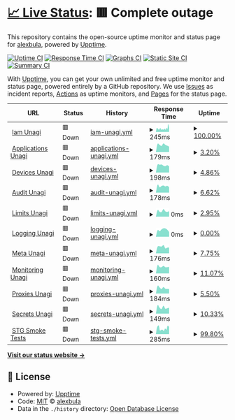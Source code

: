 # [📈 Live Status](https://alexbula.github.io/test_status): <!--live status--> **🟥 Complete outage**

This repository contains the open-source uptime monitor and status page for [alexbula](https://alexbula.github.io/test_status), powered by [Upptime](https://github.com/upptime/upptime).

[![Uptime CI](https://github.com/alexbula/test_status/workflows/Uptime%20CI/badge.svg)](https://github.com/alexbula/test_status/actions?query=workflow%3A%22Uptime+CI%22)
[![Response Time CI](https://github.com/alexbula/test_status/workflows/Response%20Time%20CI/badge.svg)](https://github.com/alexbula/test_status/actions?query=workflow%3A%22Response+Time+CI%22)
[![Graphs CI](https://github.com/alexbula/test_status/workflows/Graphs%20CI/badge.svg)](https://github.com/alexbula/test_status/actions?query=workflow%3A%22Graphs+CI%22)
[![Static Site CI](https://github.com/alexbula/test_status/workflows/Static%20Site%20CI/badge.svg)](https://github.com/alexbula/test_status/actions?query=workflow%3A%22Static+Site+CI%22)
[![Summary CI](https://github.com/alexbula/test_status/workflows/Summary%20CI/badge.svg)](https://github.com/alexbula/test_status/actions?query=workflow%3A%22Summary+CI%22)

With [Upptime](https://upptime.js.org), you can get your own unlimited and free uptime monitor and status page, powered entirely by a GitHub repository. We use [Issues](https://github.com/alexbula/test_status/issues) as incident reports, [Actions](https://github.com/alexbula/test_status/actions) as uptime monitors, and [Pages](https://alexbula.github.io/test_status) for the status page.

<!--start: status pages-->
<!-- This summary is generated by Upptime (https://github.com/upptime/upptime) -->
<!-- Do not edit this manually, your changes will be overwritten -->
<!-- prettier-ignore -->
| URL | Status | History | Response Time | Uptime |
| --- | ------ | ------- | ------------- | ------ |
| <img alt="" src="https://icons.duckduckgo.com/ip3/iam.europe-west3.unagi.dev02.nttclouds.co.ico" height="13"> [Iam Unagi](https://iam.europe-west3.unagi.dev02.nttclouds.co/diagnostics/v1alpha:healthcheck) | 🟥 Down | [iam-unagi.yml](https://github.com/AlexBula/test_status/commits/HEAD/history/iam-unagi.yml) | <details><summary><img alt="Response time graph" src="./graphs/iam-unagi/response-time-week.png" height="20"> 245ms</summary><br><a href="https://alexbula.github.io/test_status/history/iam-unagi"><img alt="Response time 250" src="https://img.shields.io/endpoint?url=https%3A%2F%2Fraw.githubusercontent.com%2FAlexBula%2Ftest_status%2FHEAD%2Fapi%2Fiam-unagi%2Fresponse-time.json"></a><br><a href="https://alexbula.github.io/test_status/history/iam-unagi"><img alt="24-hour response time 258" src="https://img.shields.io/endpoint?url=https%3A%2F%2Fraw.githubusercontent.com%2FAlexBula%2Ftest_status%2FHEAD%2Fapi%2Fiam-unagi%2Fresponse-time-day.json"></a><br><a href="https://alexbula.github.io/test_status/history/iam-unagi"><img alt="7-day response time 245" src="https://img.shields.io/endpoint?url=https%3A%2F%2Fraw.githubusercontent.com%2FAlexBula%2Ftest_status%2FHEAD%2Fapi%2Fiam-unagi%2Fresponse-time-week.json"></a><br><a href="https://alexbula.github.io/test_status/history/iam-unagi"><img alt="30-day response time 250" src="https://img.shields.io/endpoint?url=https%3A%2F%2Fraw.githubusercontent.com%2FAlexBula%2Ftest_status%2FHEAD%2Fapi%2Fiam-unagi%2Fresponse-time-month.json"></a><br><a href="https://alexbula.github.io/test_status/history/iam-unagi"><img alt="1-year response time 250" src="https://img.shields.io/endpoint?url=https%3A%2F%2Fraw.githubusercontent.com%2FAlexBula%2Ftest_status%2FHEAD%2Fapi%2Fiam-unagi%2Fresponse-time-year.json"></a></details> | <details><summary><a href="https://alexbula.github.io/test_status/history/iam-unagi">100.00%</a></summary><a href="https://alexbula.github.io/test_status/history/iam-unagi"><img alt="All-time uptime 100.00%" src="https://img.shields.io/endpoint?url=https%3A%2F%2Fraw.githubusercontent.com%2FAlexBula%2Ftest_status%2FHEAD%2Fapi%2Fiam-unagi%2Fuptime.json"></a><br><a href="https://alexbula.github.io/test_status/history/iam-unagi"><img alt="24-hour uptime 99.97%" src="https://img.shields.io/endpoint?url=https%3A%2F%2Fraw.githubusercontent.com%2FAlexBula%2Ftest_status%2FHEAD%2Fapi%2Fiam-unagi%2Fuptime-day.json"></a><br><a href="https://alexbula.github.io/test_status/history/iam-unagi"><img alt="7-day uptime 100.00%" src="https://img.shields.io/endpoint?url=https%3A%2F%2Fraw.githubusercontent.com%2FAlexBula%2Ftest_status%2FHEAD%2Fapi%2Fiam-unagi%2Fuptime-week.json"></a><br><a href="https://alexbula.github.io/test_status/history/iam-unagi"><img alt="30-day uptime 100.00%" src="https://img.shields.io/endpoint?url=https%3A%2F%2Fraw.githubusercontent.com%2FAlexBula%2Ftest_status%2FHEAD%2Fapi%2Fiam-unagi%2Fuptime-month.json"></a><br><a href="https://alexbula.github.io/test_status/history/iam-unagi"><img alt="1-year uptime 100.00%" src="https://img.shields.io/endpoint?url=https%3A%2F%2Fraw.githubusercontent.com%2FAlexBula%2Ftest_status%2FHEAD%2Fapi%2Fiam-unagi%2Fuptime-year.json"></a></details>
| <img alt="" src="https://icons.duckduckgo.com/ip3/applications.europe-west3.unagi.dev02.nttclouds.co.ico" height="13"> [Applications Unagi](https://applications.europe-west3.unagi.dev02.nttclouds.co/diagnostics/v1alpha:healthcheck) | 🟥 Down | [applications-unagi.yml](https://github.com/AlexBula/test_status/commits/HEAD/history/applications-unagi.yml) | <details><summary><img alt="Response time graph" src="./graphs/applications-unagi/response-time-week.png" height="20"> 179ms</summary><br><a href="https://alexbula.github.io/test_status/history/applications-unagi"><img alt="Response time 179" src="https://img.shields.io/endpoint?url=https%3A%2F%2Fraw.githubusercontent.com%2FAlexBula%2Ftest_status%2FHEAD%2Fapi%2Fapplications-unagi%2Fresponse-time.json"></a><br><a href="https://alexbula.github.io/test_status/history/applications-unagi"><img alt="24-hour response time 179" src="https://img.shields.io/endpoint?url=https%3A%2F%2Fraw.githubusercontent.com%2FAlexBula%2Ftest_status%2FHEAD%2Fapi%2Fapplications-unagi%2Fresponse-time-day.json"></a><br><a href="https://alexbula.github.io/test_status/history/applications-unagi"><img alt="7-day response time 179" src="https://img.shields.io/endpoint?url=https%3A%2F%2Fraw.githubusercontent.com%2FAlexBula%2Ftest_status%2FHEAD%2Fapi%2Fapplications-unagi%2Fresponse-time-week.json"></a><br><a href="https://alexbula.github.io/test_status/history/applications-unagi"><img alt="30-day response time 179" src="https://img.shields.io/endpoint?url=https%3A%2F%2Fraw.githubusercontent.com%2FAlexBula%2Ftest_status%2FHEAD%2Fapi%2Fapplications-unagi%2Fresponse-time-month.json"></a><br><a href="https://alexbula.github.io/test_status/history/applications-unagi"><img alt="1-year response time 179" src="https://img.shields.io/endpoint?url=https%3A%2F%2Fraw.githubusercontent.com%2FAlexBula%2Ftest_status%2FHEAD%2Fapi%2Fapplications-unagi%2Fresponse-time-year.json"></a></details> | <details><summary><a href="https://alexbula.github.io/test_status/history/applications-unagi">3.20%</a></summary><a href="https://alexbula.github.io/test_status/history/applications-unagi"><img alt="All-time uptime 3.20%" src="https://img.shields.io/endpoint?url=https%3A%2F%2Fraw.githubusercontent.com%2FAlexBula%2Ftest_status%2FHEAD%2Fapi%2Fapplications-unagi%2Fuptime.json"></a><br><a href="https://alexbula.github.io/test_status/history/applications-unagi"><img alt="24-hour uptime 3.20%" src="https://img.shields.io/endpoint?url=https%3A%2F%2Fraw.githubusercontent.com%2FAlexBula%2Ftest_status%2FHEAD%2Fapi%2Fapplications-unagi%2Fuptime-day.json"></a><br><a href="https://alexbula.github.io/test_status/history/applications-unagi"><img alt="7-day uptime 3.20%" src="https://img.shields.io/endpoint?url=https%3A%2F%2Fraw.githubusercontent.com%2FAlexBula%2Ftest_status%2FHEAD%2Fapi%2Fapplications-unagi%2Fuptime-week.json"></a><br><a href="https://alexbula.github.io/test_status/history/applications-unagi"><img alt="30-day uptime 3.20%" src="https://img.shields.io/endpoint?url=https%3A%2F%2Fraw.githubusercontent.com%2FAlexBula%2Ftest_status%2FHEAD%2Fapi%2Fapplications-unagi%2Fuptime-month.json"></a><br><a href="https://alexbula.github.io/test_status/history/applications-unagi"><img alt="1-year uptime 3.20%" src="https://img.shields.io/endpoint?url=https%3A%2F%2Fraw.githubusercontent.com%2FAlexBula%2Ftest_status%2FHEAD%2Fapi%2Fapplications-unagi%2Fuptime-year.json"></a></details>
| <img alt="" src="https://icons.duckduckgo.com/ip3/devices.europe-west3.unagi.dev02.nttclouds.co.ico" height="13"> [Devices Unagi](https://devices.europe-west3.unagi.dev02.nttclouds.co/diagnostics/v1alpha:healthcheck) | 🟥 Down | [devices-unagi.yml](https://github.com/AlexBula/test_status/commits/HEAD/history/devices-unagi.yml) | <details><summary><img alt="Response time graph" src="./graphs/devices-unagi/response-time-week.png" height="20"> 198ms</summary><br><a href="https://alexbula.github.io/test_status/history/devices-unagi"><img alt="Response time 198" src="https://img.shields.io/endpoint?url=https%3A%2F%2Fraw.githubusercontent.com%2FAlexBula%2Ftest_status%2FHEAD%2Fapi%2Fdevices-unagi%2Fresponse-time.json"></a><br><a href="https://alexbula.github.io/test_status/history/devices-unagi"><img alt="24-hour response time 198" src="https://img.shields.io/endpoint?url=https%3A%2F%2Fraw.githubusercontent.com%2FAlexBula%2Ftest_status%2FHEAD%2Fapi%2Fdevices-unagi%2Fresponse-time-day.json"></a><br><a href="https://alexbula.github.io/test_status/history/devices-unagi"><img alt="7-day response time 198" src="https://img.shields.io/endpoint?url=https%3A%2F%2Fraw.githubusercontent.com%2FAlexBula%2Ftest_status%2FHEAD%2Fapi%2Fdevices-unagi%2Fresponse-time-week.json"></a><br><a href="https://alexbula.github.io/test_status/history/devices-unagi"><img alt="30-day response time 198" src="https://img.shields.io/endpoint?url=https%3A%2F%2Fraw.githubusercontent.com%2FAlexBula%2Ftest_status%2FHEAD%2Fapi%2Fdevices-unagi%2Fresponse-time-month.json"></a><br><a href="https://alexbula.github.io/test_status/history/devices-unagi"><img alt="1-year response time 198" src="https://img.shields.io/endpoint?url=https%3A%2F%2Fraw.githubusercontent.com%2FAlexBula%2Ftest_status%2FHEAD%2Fapi%2Fdevices-unagi%2Fresponse-time-year.json"></a></details> | <details><summary><a href="https://alexbula.github.io/test_status/history/devices-unagi">4.86%</a></summary><a href="https://alexbula.github.io/test_status/history/devices-unagi"><img alt="All-time uptime 4.86%" src="https://img.shields.io/endpoint?url=https%3A%2F%2Fraw.githubusercontent.com%2FAlexBula%2Ftest_status%2FHEAD%2Fapi%2Fdevices-unagi%2Fuptime.json"></a><br><a href="https://alexbula.github.io/test_status/history/devices-unagi"><img alt="24-hour uptime 4.86%" src="https://img.shields.io/endpoint?url=https%3A%2F%2Fraw.githubusercontent.com%2FAlexBula%2Ftest_status%2FHEAD%2Fapi%2Fdevices-unagi%2Fuptime-day.json"></a><br><a href="https://alexbula.github.io/test_status/history/devices-unagi"><img alt="7-day uptime 4.86%" src="https://img.shields.io/endpoint?url=https%3A%2F%2Fraw.githubusercontent.com%2FAlexBula%2Ftest_status%2FHEAD%2Fapi%2Fdevices-unagi%2Fuptime-week.json"></a><br><a href="https://alexbula.github.io/test_status/history/devices-unagi"><img alt="30-day uptime 4.86%" src="https://img.shields.io/endpoint?url=https%3A%2F%2Fraw.githubusercontent.com%2FAlexBula%2Ftest_status%2FHEAD%2Fapi%2Fdevices-unagi%2Fuptime-month.json"></a><br><a href="https://alexbula.github.io/test_status/history/devices-unagi"><img alt="1-year uptime 4.86%" src="https://img.shields.io/endpoint?url=https%3A%2F%2Fraw.githubusercontent.com%2FAlexBula%2Ftest_status%2FHEAD%2Fapi%2Fdevices-unagi%2Fuptime-year.json"></a></details>
| <img alt="" src="https://icons.duckduckgo.com/ip3/audit.europe-west3.unagi.dev02.nttclouds.co.ico" height="13"> [Audit Unagi](https://audit.europe-west3.unagi.dev02.nttclouds.co/diagnostics/v1alpha:healthcheck) | 🟥 Down | [audit-unagi.yml](https://github.com/AlexBula/test_status/commits/HEAD/history/audit-unagi.yml) | <details><summary><img alt="Response time graph" src="./graphs/audit-unagi/response-time-week.png" height="20"> 178ms</summary><br><a href="https://alexbula.github.io/test_status/history/audit-unagi"><img alt="Response time 178" src="https://img.shields.io/endpoint?url=https%3A%2F%2Fraw.githubusercontent.com%2FAlexBula%2Ftest_status%2FHEAD%2Fapi%2Faudit-unagi%2Fresponse-time.json"></a><br><a href="https://alexbula.github.io/test_status/history/audit-unagi"><img alt="24-hour response time 178" src="https://img.shields.io/endpoint?url=https%3A%2F%2Fraw.githubusercontent.com%2FAlexBula%2Ftest_status%2FHEAD%2Fapi%2Faudit-unagi%2Fresponse-time-day.json"></a><br><a href="https://alexbula.github.io/test_status/history/audit-unagi"><img alt="7-day response time 178" src="https://img.shields.io/endpoint?url=https%3A%2F%2Fraw.githubusercontent.com%2FAlexBula%2Ftest_status%2FHEAD%2Fapi%2Faudit-unagi%2Fresponse-time-week.json"></a><br><a href="https://alexbula.github.io/test_status/history/audit-unagi"><img alt="30-day response time 178" src="https://img.shields.io/endpoint?url=https%3A%2F%2Fraw.githubusercontent.com%2FAlexBula%2Ftest_status%2FHEAD%2Fapi%2Faudit-unagi%2Fresponse-time-month.json"></a><br><a href="https://alexbula.github.io/test_status/history/audit-unagi"><img alt="1-year response time 178" src="https://img.shields.io/endpoint?url=https%3A%2F%2Fraw.githubusercontent.com%2FAlexBula%2Ftest_status%2FHEAD%2Fapi%2Faudit-unagi%2Fresponse-time-year.json"></a></details> | <details><summary><a href="https://alexbula.github.io/test_status/history/audit-unagi">6.62%</a></summary><a href="https://alexbula.github.io/test_status/history/audit-unagi"><img alt="All-time uptime 6.62%" src="https://img.shields.io/endpoint?url=https%3A%2F%2Fraw.githubusercontent.com%2FAlexBula%2Ftest_status%2FHEAD%2Fapi%2Faudit-unagi%2Fuptime.json"></a><br><a href="https://alexbula.github.io/test_status/history/audit-unagi"><img alt="24-hour uptime 6.62%" src="https://img.shields.io/endpoint?url=https%3A%2F%2Fraw.githubusercontent.com%2FAlexBula%2Ftest_status%2FHEAD%2Fapi%2Faudit-unagi%2Fuptime-day.json"></a><br><a href="https://alexbula.github.io/test_status/history/audit-unagi"><img alt="7-day uptime 6.62%" src="https://img.shields.io/endpoint?url=https%3A%2F%2Fraw.githubusercontent.com%2FAlexBula%2Ftest_status%2FHEAD%2Fapi%2Faudit-unagi%2Fuptime-week.json"></a><br><a href="https://alexbula.github.io/test_status/history/audit-unagi"><img alt="30-day uptime 6.62%" src="https://img.shields.io/endpoint?url=https%3A%2F%2Fraw.githubusercontent.com%2FAlexBula%2Ftest_status%2FHEAD%2Fapi%2Faudit-unagi%2Fuptime-month.json"></a><br><a href="https://alexbula.github.io/test_status/history/audit-unagi"><img alt="1-year uptime 6.62%" src="https://img.shields.io/endpoint?url=https%3A%2F%2Fraw.githubusercontent.com%2FAlexBula%2Ftest_status%2FHEAD%2Fapi%2Faudit-unagi%2Fuptime-year.json"></a></details>
| <img alt="" src="https://icons.duckduckgo.com/ip3/limits.europe-west3.unagi.dev02.nttclouds.co.ico" height="13"> [Limits Unagi](https://limits.europe-west3.unagi.dev02.nttclouds.co/diagnostics/v1alpha:healthcheck) | 🟥 Down | [limits-unagi.yml](https://github.com/AlexBula/test_status/commits/HEAD/history/limits-unagi.yml) | <details><summary><img alt="Response time graph" src="./graphs/limits-unagi/response-time-week.png" height="20"> 0ms</summary><br><a href="https://alexbula.github.io/test_status/history/limits-unagi"><img alt="Response time 0" src="https://img.shields.io/endpoint?url=https%3A%2F%2Fraw.githubusercontent.com%2FAlexBula%2Ftest_status%2FHEAD%2Fapi%2Flimits-unagi%2Fresponse-time.json"></a><br><a href="https://alexbula.github.io/test_status/history/limits-unagi"><img alt="24-hour response time 0" src="https://img.shields.io/endpoint?url=https%3A%2F%2Fraw.githubusercontent.com%2FAlexBula%2Ftest_status%2FHEAD%2Fapi%2Flimits-unagi%2Fresponse-time-day.json"></a><br><a href="https://alexbula.github.io/test_status/history/limits-unagi"><img alt="7-day response time 0" src="https://img.shields.io/endpoint?url=https%3A%2F%2Fraw.githubusercontent.com%2FAlexBula%2Ftest_status%2FHEAD%2Fapi%2Flimits-unagi%2Fresponse-time-week.json"></a><br><a href="https://alexbula.github.io/test_status/history/limits-unagi"><img alt="30-day response time 0" src="https://img.shields.io/endpoint?url=https%3A%2F%2Fraw.githubusercontent.com%2FAlexBula%2Ftest_status%2FHEAD%2Fapi%2Flimits-unagi%2Fresponse-time-month.json"></a><br><a href="https://alexbula.github.io/test_status/history/limits-unagi"><img alt="1-year response time 0" src="https://img.shields.io/endpoint?url=https%3A%2F%2Fraw.githubusercontent.com%2FAlexBula%2Ftest_status%2FHEAD%2Fapi%2Flimits-unagi%2Fresponse-time-year.json"></a></details> | <details><summary><a href="https://alexbula.github.io/test_status/history/limits-unagi">2.95%</a></summary><a href="https://alexbula.github.io/test_status/history/limits-unagi"><img alt="All-time uptime 2.95%" src="https://img.shields.io/endpoint?url=https%3A%2F%2Fraw.githubusercontent.com%2FAlexBula%2Ftest_status%2FHEAD%2Fapi%2Flimits-unagi%2Fuptime.json"></a><br><a href="https://alexbula.github.io/test_status/history/limits-unagi"><img alt="24-hour uptime 2.95%" src="https://img.shields.io/endpoint?url=https%3A%2F%2Fraw.githubusercontent.com%2FAlexBula%2Ftest_status%2FHEAD%2Fapi%2Flimits-unagi%2Fuptime-day.json"></a><br><a href="https://alexbula.github.io/test_status/history/limits-unagi"><img alt="7-day uptime 2.95%" src="https://img.shields.io/endpoint?url=https%3A%2F%2Fraw.githubusercontent.com%2FAlexBula%2Ftest_status%2FHEAD%2Fapi%2Flimits-unagi%2Fuptime-week.json"></a><br><a href="https://alexbula.github.io/test_status/history/limits-unagi"><img alt="30-day uptime 2.95%" src="https://img.shields.io/endpoint?url=https%3A%2F%2Fraw.githubusercontent.com%2FAlexBula%2Ftest_status%2FHEAD%2Fapi%2Flimits-unagi%2Fuptime-month.json"></a><br><a href="https://alexbula.github.io/test_status/history/limits-unagi"><img alt="1-year uptime 2.95%" src="https://img.shields.io/endpoint?url=https%3A%2F%2Fraw.githubusercontent.com%2FAlexBula%2Ftest_status%2FHEAD%2Fapi%2Flimits-unagi%2Fuptime-year.json"></a></details>
| <img alt="" src="https://icons.duckduckgo.com/ip3/logging.europe-west3.unagi.dev02.nttclouds.co.ico" height="13"> [Logging Unagi](https://logging.europe-west3.unagi.dev02.nttclouds.co/diagnostics/v1alpha:healthcheck) | 🟥 Down | [logging-unagi.yml](https://github.com/AlexBula/test_status/commits/HEAD/history/logging-unagi.yml) | <details><summary><img alt="Response time graph" src="./graphs/logging-unagi/response-time-week.png" height="20"> 0ms</summary><br><a href="https://alexbula.github.io/test_status/history/logging-unagi"><img alt="Response time 0" src="https://img.shields.io/endpoint?url=https%3A%2F%2Fraw.githubusercontent.com%2FAlexBula%2Ftest_status%2FHEAD%2Fapi%2Flogging-unagi%2Fresponse-time.json"></a><br><a href="https://alexbula.github.io/test_status/history/logging-unagi"><img alt="24-hour response time 0" src="https://img.shields.io/endpoint?url=https%3A%2F%2Fraw.githubusercontent.com%2FAlexBula%2Ftest_status%2FHEAD%2Fapi%2Flogging-unagi%2Fresponse-time-day.json"></a><br><a href="https://alexbula.github.io/test_status/history/logging-unagi"><img alt="7-day response time 0" src="https://img.shields.io/endpoint?url=https%3A%2F%2Fraw.githubusercontent.com%2FAlexBula%2Ftest_status%2FHEAD%2Fapi%2Flogging-unagi%2Fresponse-time-week.json"></a><br><a href="https://alexbula.github.io/test_status/history/logging-unagi"><img alt="30-day response time 0" src="https://img.shields.io/endpoint?url=https%3A%2F%2Fraw.githubusercontent.com%2FAlexBula%2Ftest_status%2FHEAD%2Fapi%2Flogging-unagi%2Fresponse-time-month.json"></a><br><a href="https://alexbula.github.io/test_status/history/logging-unagi"><img alt="1-year response time 0" src="https://img.shields.io/endpoint?url=https%3A%2F%2Fraw.githubusercontent.com%2FAlexBula%2Ftest_status%2FHEAD%2Fapi%2Flogging-unagi%2Fresponse-time-year.json"></a></details> | <details><summary><a href="https://alexbula.github.io/test_status/history/logging-unagi">0.00%</a></summary><a href="https://alexbula.github.io/test_status/history/logging-unagi"><img alt="All-time uptime 0.00%" src="https://img.shields.io/endpoint?url=https%3A%2F%2Fraw.githubusercontent.com%2FAlexBula%2Ftest_status%2FHEAD%2Fapi%2Flogging-unagi%2Fuptime.json"></a><br><a href="https://alexbula.github.io/test_status/history/logging-unagi"><img alt="24-hour uptime 0.00%" src="https://img.shields.io/endpoint?url=https%3A%2F%2Fraw.githubusercontent.com%2FAlexBula%2Ftest_status%2FHEAD%2Fapi%2Flogging-unagi%2Fuptime-day.json"></a><br><a href="https://alexbula.github.io/test_status/history/logging-unagi"><img alt="7-day uptime 0.00%" src="https://img.shields.io/endpoint?url=https%3A%2F%2Fraw.githubusercontent.com%2FAlexBula%2Ftest_status%2FHEAD%2Fapi%2Flogging-unagi%2Fuptime-week.json"></a><br><a href="https://alexbula.github.io/test_status/history/logging-unagi"><img alt="30-day uptime 0.00%" src="https://img.shields.io/endpoint?url=https%3A%2F%2Fraw.githubusercontent.com%2FAlexBula%2Ftest_status%2FHEAD%2Fapi%2Flogging-unagi%2Fuptime-month.json"></a><br><a href="https://alexbula.github.io/test_status/history/logging-unagi"><img alt="1-year uptime 0.00%" src="https://img.shields.io/endpoint?url=https%3A%2F%2Fraw.githubusercontent.com%2FAlexBula%2Ftest_status%2FHEAD%2Fapi%2Flogging-unagi%2Fuptime-year.json"></a></details>
| <img alt="" src="https://icons.duckduckgo.com/ip3/meta.europe-west3.unagi.dev02.nttclouds.co.ico" height="13"> [Meta Unagi](https://meta.europe-west3.unagi.dev02.nttclouds.co/diagnostics/v1alpha:healthcheck) | 🟥 Down | [meta-unagi.yml](https://github.com/AlexBula/test_status/commits/HEAD/history/meta-unagi.yml) | <details><summary><img alt="Response time graph" src="./graphs/meta-unagi/response-time-week.png" height="20"> 176ms</summary><br><a href="https://alexbula.github.io/test_status/history/meta-unagi"><img alt="Response time 176" src="https://img.shields.io/endpoint?url=https%3A%2F%2Fraw.githubusercontent.com%2FAlexBula%2Ftest_status%2FHEAD%2Fapi%2Fmeta-unagi%2Fresponse-time.json"></a><br><a href="https://alexbula.github.io/test_status/history/meta-unagi"><img alt="24-hour response time 176" src="https://img.shields.io/endpoint?url=https%3A%2F%2Fraw.githubusercontent.com%2FAlexBula%2Ftest_status%2FHEAD%2Fapi%2Fmeta-unagi%2Fresponse-time-day.json"></a><br><a href="https://alexbula.github.io/test_status/history/meta-unagi"><img alt="7-day response time 176" src="https://img.shields.io/endpoint?url=https%3A%2F%2Fraw.githubusercontent.com%2FAlexBula%2Ftest_status%2FHEAD%2Fapi%2Fmeta-unagi%2Fresponse-time-week.json"></a><br><a href="https://alexbula.github.io/test_status/history/meta-unagi"><img alt="30-day response time 176" src="https://img.shields.io/endpoint?url=https%3A%2F%2Fraw.githubusercontent.com%2FAlexBula%2Ftest_status%2FHEAD%2Fapi%2Fmeta-unagi%2Fresponse-time-month.json"></a><br><a href="https://alexbula.github.io/test_status/history/meta-unagi"><img alt="1-year response time 176" src="https://img.shields.io/endpoint?url=https%3A%2F%2Fraw.githubusercontent.com%2FAlexBula%2Ftest_status%2FHEAD%2Fapi%2Fmeta-unagi%2Fresponse-time-year.json"></a></details> | <details><summary><a href="https://alexbula.github.io/test_status/history/meta-unagi">7.75%</a></summary><a href="https://alexbula.github.io/test_status/history/meta-unagi"><img alt="All-time uptime 7.75%" src="https://img.shields.io/endpoint?url=https%3A%2F%2Fraw.githubusercontent.com%2FAlexBula%2Ftest_status%2FHEAD%2Fapi%2Fmeta-unagi%2Fuptime.json"></a><br><a href="https://alexbula.github.io/test_status/history/meta-unagi"><img alt="24-hour uptime 7.75%" src="https://img.shields.io/endpoint?url=https%3A%2F%2Fraw.githubusercontent.com%2FAlexBula%2Ftest_status%2FHEAD%2Fapi%2Fmeta-unagi%2Fuptime-day.json"></a><br><a href="https://alexbula.github.io/test_status/history/meta-unagi"><img alt="7-day uptime 7.75%" src="https://img.shields.io/endpoint?url=https%3A%2F%2Fraw.githubusercontent.com%2FAlexBula%2Ftest_status%2FHEAD%2Fapi%2Fmeta-unagi%2Fuptime-week.json"></a><br><a href="https://alexbula.github.io/test_status/history/meta-unagi"><img alt="30-day uptime 7.75%" src="https://img.shields.io/endpoint?url=https%3A%2F%2Fraw.githubusercontent.com%2FAlexBula%2Ftest_status%2FHEAD%2Fapi%2Fmeta-unagi%2Fuptime-month.json"></a><br><a href="https://alexbula.github.io/test_status/history/meta-unagi"><img alt="1-year uptime 7.75%" src="https://img.shields.io/endpoint?url=https%3A%2F%2Fraw.githubusercontent.com%2FAlexBula%2Ftest_status%2FHEAD%2Fapi%2Fmeta-unagi%2Fuptime-year.json"></a></details>
| <img alt="" src="https://icons.duckduckgo.com/ip3/monitoring.europe-west3.unagi.dev02.nttclouds.co.ico" height="13"> [Monitoring Unagi](https://monitoring.europe-west3.unagi.dev02.nttclouds.co/diagnostics/v1alpha:healthcheck) | 🟥 Down | [monitoring-unagi.yml](https://github.com/AlexBula/test_status/commits/HEAD/history/monitoring-unagi.yml) | <details><summary><img alt="Response time graph" src="./graphs/monitoring-unagi/response-time-week.png" height="20"> 160ms</summary><br><a href="https://alexbula.github.io/test_status/history/monitoring-unagi"><img alt="Response time 160" src="https://img.shields.io/endpoint?url=https%3A%2F%2Fraw.githubusercontent.com%2FAlexBula%2Ftest_status%2FHEAD%2Fapi%2Fmonitoring-unagi%2Fresponse-time.json"></a><br><a href="https://alexbula.github.io/test_status/history/monitoring-unagi"><img alt="24-hour response time 160" src="https://img.shields.io/endpoint?url=https%3A%2F%2Fraw.githubusercontent.com%2FAlexBula%2Ftest_status%2FHEAD%2Fapi%2Fmonitoring-unagi%2Fresponse-time-day.json"></a><br><a href="https://alexbula.github.io/test_status/history/monitoring-unagi"><img alt="7-day response time 160" src="https://img.shields.io/endpoint?url=https%3A%2F%2Fraw.githubusercontent.com%2FAlexBula%2Ftest_status%2FHEAD%2Fapi%2Fmonitoring-unagi%2Fresponse-time-week.json"></a><br><a href="https://alexbula.github.io/test_status/history/monitoring-unagi"><img alt="30-day response time 160" src="https://img.shields.io/endpoint?url=https%3A%2F%2Fraw.githubusercontent.com%2FAlexBula%2Ftest_status%2FHEAD%2Fapi%2Fmonitoring-unagi%2Fresponse-time-month.json"></a><br><a href="https://alexbula.github.io/test_status/history/monitoring-unagi"><img alt="1-year response time 160" src="https://img.shields.io/endpoint?url=https%3A%2F%2Fraw.githubusercontent.com%2FAlexBula%2Ftest_status%2FHEAD%2Fapi%2Fmonitoring-unagi%2Fresponse-time-year.json"></a></details> | <details><summary><a href="https://alexbula.github.io/test_status/history/monitoring-unagi">11.07%</a></summary><a href="https://alexbula.github.io/test_status/history/monitoring-unagi"><img alt="All-time uptime 11.07%" src="https://img.shields.io/endpoint?url=https%3A%2F%2Fraw.githubusercontent.com%2FAlexBula%2Ftest_status%2FHEAD%2Fapi%2Fmonitoring-unagi%2Fuptime.json"></a><br><a href="https://alexbula.github.io/test_status/history/monitoring-unagi"><img alt="24-hour uptime 11.07%" src="https://img.shields.io/endpoint?url=https%3A%2F%2Fraw.githubusercontent.com%2FAlexBula%2Ftest_status%2FHEAD%2Fapi%2Fmonitoring-unagi%2Fuptime-day.json"></a><br><a href="https://alexbula.github.io/test_status/history/monitoring-unagi"><img alt="7-day uptime 11.07%" src="https://img.shields.io/endpoint?url=https%3A%2F%2Fraw.githubusercontent.com%2FAlexBula%2Ftest_status%2FHEAD%2Fapi%2Fmonitoring-unagi%2Fuptime-week.json"></a><br><a href="https://alexbula.github.io/test_status/history/monitoring-unagi"><img alt="30-day uptime 11.07%" src="https://img.shields.io/endpoint?url=https%3A%2F%2Fraw.githubusercontent.com%2FAlexBula%2Ftest_status%2FHEAD%2Fapi%2Fmonitoring-unagi%2Fuptime-month.json"></a><br><a href="https://alexbula.github.io/test_status/history/monitoring-unagi"><img alt="1-year uptime 11.07%" src="https://img.shields.io/endpoint?url=https%3A%2F%2Fraw.githubusercontent.com%2FAlexBula%2Ftest_status%2FHEAD%2Fapi%2Fmonitoring-unagi%2Fuptime-year.json"></a></details>
| <img alt="" src="https://icons.duckduckgo.com/ip3/proxies.europe-west3.unagi.dev02.nttclouds.co.ico" height="13"> [Proxies Unagi](https://proxies.europe-west3.unagi.dev02.nttclouds.co/diagnostics/v1alpha:healthcheck) | 🟥 Down | [proxies-unagi.yml](https://github.com/AlexBula/test_status/commits/HEAD/history/proxies-unagi.yml) | <details><summary><img alt="Response time graph" src="./graphs/proxies-unagi/response-time-week.png" height="20"> 184ms</summary><br><a href="https://alexbula.github.io/test_status/history/proxies-unagi"><img alt="Response time 184" src="https://img.shields.io/endpoint?url=https%3A%2F%2Fraw.githubusercontent.com%2FAlexBula%2Ftest_status%2FHEAD%2Fapi%2Fproxies-unagi%2Fresponse-time.json"></a><br><a href="https://alexbula.github.io/test_status/history/proxies-unagi"><img alt="24-hour response time 184" src="https://img.shields.io/endpoint?url=https%3A%2F%2Fraw.githubusercontent.com%2FAlexBula%2Ftest_status%2FHEAD%2Fapi%2Fproxies-unagi%2Fresponse-time-day.json"></a><br><a href="https://alexbula.github.io/test_status/history/proxies-unagi"><img alt="7-day response time 184" src="https://img.shields.io/endpoint?url=https%3A%2F%2Fraw.githubusercontent.com%2FAlexBula%2Ftest_status%2FHEAD%2Fapi%2Fproxies-unagi%2Fresponse-time-week.json"></a><br><a href="https://alexbula.github.io/test_status/history/proxies-unagi"><img alt="30-day response time 184" src="https://img.shields.io/endpoint?url=https%3A%2F%2Fraw.githubusercontent.com%2FAlexBula%2Ftest_status%2FHEAD%2Fapi%2Fproxies-unagi%2Fresponse-time-month.json"></a><br><a href="https://alexbula.github.io/test_status/history/proxies-unagi"><img alt="1-year response time 184" src="https://img.shields.io/endpoint?url=https%3A%2F%2Fraw.githubusercontent.com%2FAlexBula%2Ftest_status%2FHEAD%2Fapi%2Fproxies-unagi%2Fresponse-time-year.json"></a></details> | <details><summary><a href="https://alexbula.github.io/test_status/history/proxies-unagi">5.50%</a></summary><a href="https://alexbula.github.io/test_status/history/proxies-unagi"><img alt="All-time uptime 5.50%" src="https://img.shields.io/endpoint?url=https%3A%2F%2Fraw.githubusercontent.com%2FAlexBula%2Ftest_status%2FHEAD%2Fapi%2Fproxies-unagi%2Fuptime.json"></a><br><a href="https://alexbula.github.io/test_status/history/proxies-unagi"><img alt="24-hour uptime 5.50%" src="https://img.shields.io/endpoint?url=https%3A%2F%2Fraw.githubusercontent.com%2FAlexBula%2Ftest_status%2FHEAD%2Fapi%2Fproxies-unagi%2Fuptime-day.json"></a><br><a href="https://alexbula.github.io/test_status/history/proxies-unagi"><img alt="7-day uptime 5.50%" src="https://img.shields.io/endpoint?url=https%3A%2F%2Fraw.githubusercontent.com%2FAlexBula%2Ftest_status%2FHEAD%2Fapi%2Fproxies-unagi%2Fuptime-week.json"></a><br><a href="https://alexbula.github.io/test_status/history/proxies-unagi"><img alt="30-day uptime 5.50%" src="https://img.shields.io/endpoint?url=https%3A%2F%2Fraw.githubusercontent.com%2FAlexBula%2Ftest_status%2FHEAD%2Fapi%2Fproxies-unagi%2Fuptime-month.json"></a><br><a href="https://alexbula.github.io/test_status/history/proxies-unagi"><img alt="1-year uptime 5.50%" src="https://img.shields.io/endpoint?url=https%3A%2F%2Fraw.githubusercontent.com%2FAlexBula%2Ftest_status%2FHEAD%2Fapi%2Fproxies-unagi%2Fuptime-year.json"></a></details>
| <img alt="" src="https://icons.duckduckgo.com/ip3/secrets.europe-west3.unagi.dev02.nttclouds.co.ico" height="13"> [Secrets Unagi](https://secrets.europe-west3.unagi.dev02.nttclouds.co/diagnostics/v1alpha:healthcheck) | 🟥 Down | [secrets-unagi.yml](https://github.com/AlexBula/test_status/commits/HEAD/history/secrets-unagi.yml) | <details><summary><img alt="Response time graph" src="./graphs/secrets-unagi/response-time-week.png" height="20"> 149ms</summary><br><a href="https://alexbula.github.io/test_status/history/secrets-unagi"><img alt="Response time 149" src="https://img.shields.io/endpoint?url=https%3A%2F%2Fraw.githubusercontent.com%2FAlexBula%2Ftest_status%2FHEAD%2Fapi%2Fsecrets-unagi%2Fresponse-time.json"></a><br><a href="https://alexbula.github.io/test_status/history/secrets-unagi"><img alt="24-hour response time 149" src="https://img.shields.io/endpoint?url=https%3A%2F%2Fraw.githubusercontent.com%2FAlexBula%2Ftest_status%2FHEAD%2Fapi%2Fsecrets-unagi%2Fresponse-time-day.json"></a><br><a href="https://alexbula.github.io/test_status/history/secrets-unagi"><img alt="7-day response time 149" src="https://img.shields.io/endpoint?url=https%3A%2F%2Fraw.githubusercontent.com%2FAlexBula%2Ftest_status%2FHEAD%2Fapi%2Fsecrets-unagi%2Fresponse-time-week.json"></a><br><a href="https://alexbula.github.io/test_status/history/secrets-unagi"><img alt="30-day response time 149" src="https://img.shields.io/endpoint?url=https%3A%2F%2Fraw.githubusercontent.com%2FAlexBula%2Ftest_status%2FHEAD%2Fapi%2Fsecrets-unagi%2Fresponse-time-month.json"></a><br><a href="https://alexbula.github.io/test_status/history/secrets-unagi"><img alt="1-year response time 149" src="https://img.shields.io/endpoint?url=https%3A%2F%2Fraw.githubusercontent.com%2FAlexBula%2Ftest_status%2FHEAD%2Fapi%2Fsecrets-unagi%2Fresponse-time-year.json"></a></details> | <details><summary><a href="https://alexbula.github.io/test_status/history/secrets-unagi">10.33%</a></summary><a href="https://alexbula.github.io/test_status/history/secrets-unagi"><img alt="All-time uptime 10.33%" src="https://img.shields.io/endpoint?url=https%3A%2F%2Fraw.githubusercontent.com%2FAlexBula%2Ftest_status%2FHEAD%2Fapi%2Fsecrets-unagi%2Fuptime.json"></a><br><a href="https://alexbula.github.io/test_status/history/secrets-unagi"><img alt="24-hour uptime 10.33%" src="https://img.shields.io/endpoint?url=https%3A%2F%2Fraw.githubusercontent.com%2FAlexBula%2Ftest_status%2FHEAD%2Fapi%2Fsecrets-unagi%2Fuptime-day.json"></a><br><a href="https://alexbula.github.io/test_status/history/secrets-unagi"><img alt="7-day uptime 10.33%" src="https://img.shields.io/endpoint?url=https%3A%2F%2Fraw.githubusercontent.com%2FAlexBula%2Ftest_status%2FHEAD%2Fapi%2Fsecrets-unagi%2Fuptime-week.json"></a><br><a href="https://alexbula.github.io/test_status/history/secrets-unagi"><img alt="30-day uptime 10.33%" src="https://img.shields.io/endpoint?url=https%3A%2F%2Fraw.githubusercontent.com%2FAlexBula%2Ftest_status%2FHEAD%2Fapi%2Fsecrets-unagi%2Fuptime-month.json"></a><br><a href="https://alexbula.github.io/test_status/history/secrets-unagi"><img alt="1-year uptime 10.33%" src="https://img.shields.io/endpoint?url=https%3A%2F%2Fraw.githubusercontent.com%2FAlexBula%2Ftest_status%2FHEAD%2Fapi%2Fsecrets-unagi%2Fuptime-year.json"></a></details>
| <img alt="" src="https://icons.duckduckgo.com/ip3/api.github.com.ico" height="13"> [STG Smoke Tests](https://api.github.com/repos/cloudwan/qa/actions/workflows/25360914/runs?per_page=1&page=1&status=completed) | 🟥 Down | [stg-smoke-tests.yml](https://github.com/AlexBula/test_status/commits/HEAD/history/stg-smoke-tests.yml) | <details><summary><img alt="Response time graph" src="./graphs/stg-smoke-tests/response-time-week.png" height="20"> 285ms</summary><br><a href="https://alexbula.github.io/test_status/history/stg-smoke-tests"><img alt="Response time 285" src="https://img.shields.io/endpoint?url=https%3A%2F%2Fraw.githubusercontent.com%2FAlexBula%2Ftest_status%2FHEAD%2Fapi%2Fstg-smoke-tests%2Fresponse-time.json"></a><br><a href="https://alexbula.github.io/test_status/history/stg-smoke-tests"><img alt="24-hour response time 316" src="https://img.shields.io/endpoint?url=https%3A%2F%2Fraw.githubusercontent.com%2FAlexBula%2Ftest_status%2FHEAD%2Fapi%2Fstg-smoke-tests%2Fresponse-time-day.json"></a><br><a href="https://alexbula.github.io/test_status/history/stg-smoke-tests"><img alt="7-day response time 285" src="https://img.shields.io/endpoint?url=https%3A%2F%2Fraw.githubusercontent.com%2FAlexBula%2Ftest_status%2FHEAD%2Fapi%2Fstg-smoke-tests%2Fresponse-time-week.json"></a><br><a href="https://alexbula.github.io/test_status/history/stg-smoke-tests"><img alt="30-day response time 285" src="https://img.shields.io/endpoint?url=https%3A%2F%2Fraw.githubusercontent.com%2FAlexBula%2Ftest_status%2FHEAD%2Fapi%2Fstg-smoke-tests%2Fresponse-time-month.json"></a><br><a href="https://alexbula.github.io/test_status/history/stg-smoke-tests"><img alt="1-year response time 285" src="https://img.shields.io/endpoint?url=https%3A%2F%2Fraw.githubusercontent.com%2FAlexBula%2Ftest_status%2FHEAD%2Fapi%2Fstg-smoke-tests%2Fresponse-time-year.json"></a></details> | <details><summary><a href="https://alexbula.github.io/test_status/history/stg-smoke-tests">99.80%</a></summary><a href="https://alexbula.github.io/test_status/history/stg-smoke-tests"><img alt="All-time uptime 99.80%" src="https://img.shields.io/endpoint?url=https%3A%2F%2Fraw.githubusercontent.com%2FAlexBula%2Ftest_status%2FHEAD%2Fapi%2Fstg-smoke-tests%2Fuptime.json"></a><br><a href="https://alexbula.github.io/test_status/history/stg-smoke-tests"><img alt="24-hour uptime 100.00%" src="https://img.shields.io/endpoint?url=https%3A%2F%2Fraw.githubusercontent.com%2FAlexBula%2Ftest_status%2FHEAD%2Fapi%2Fstg-smoke-tests%2Fuptime-day.json"></a><br><a href="https://alexbula.github.io/test_status/history/stg-smoke-tests"><img alt="7-day uptime 99.80%" src="https://img.shields.io/endpoint?url=https%3A%2F%2Fraw.githubusercontent.com%2FAlexBula%2Ftest_status%2FHEAD%2Fapi%2Fstg-smoke-tests%2Fuptime-week.json"></a><br><a href="https://alexbula.github.io/test_status/history/stg-smoke-tests"><img alt="30-day uptime 99.80%" src="https://img.shields.io/endpoint?url=https%3A%2F%2Fraw.githubusercontent.com%2FAlexBula%2Ftest_status%2FHEAD%2Fapi%2Fstg-smoke-tests%2Fuptime-month.json"></a><br><a href="https://alexbula.github.io/test_status/history/stg-smoke-tests"><img alt="1-year uptime 99.80%" src="https://img.shields.io/endpoint?url=https%3A%2F%2Fraw.githubusercontent.com%2FAlexBula%2Ftest_status%2FHEAD%2Fapi%2Fstg-smoke-tests%2Fuptime-year.json"></a></details>

<!--end: status pages-->

[**Visit our status website →**](https://alexbula.github.io/test_status)

## 📄 License

- Powered by: [Upptime](https://github.com/upptime/upptime)
- Code: [MIT](./LICENSE) © [alexbula](https://alexbula.github.io/test_status)
- Data in the `./history` directory: [Open Database License](https://opendatacommons.org/licenses/odbl/1-0/)
